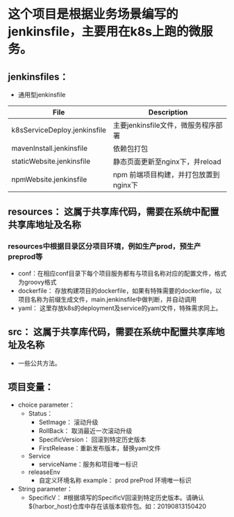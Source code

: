 这个项目是根据业务场景编写的jenkinsfile，主要用在k8s上跑的微服务。
===================================================================================

## jenkinsfiles： 
+ 通用型jenkinsfile

|  File   | Description  |
|---|---|  
| k8sServiceDeploy.jenkinsfile  | 主要jenkinsfile文件，微服务程序部署 |
| mavenInstall.jenkinsfile  | 依赖包打包 |  
| staticWebsite.jenkinsfile  | 静态页面更新至nginx下，并reload |  
| npmWebsite.jenkinsfile  | npm 前端项目构建，并打包放置到nginx下 |  

## resources：  这属于共享库代码，需要在系统中配置共享库地址及名称
### resources中根据目录区分项目环境，例如生产prod，预生产preprod等
+ conf：在相应conf目录下每个项目服务都有与项目名称对应的配置文件，格式为groovy格式
+ dockerfile： 存放构建项目的dockerfile，如果有特殊需要的dockerfile，以项目名称为前缀生成文件，main.jenkinsfile中做判断，并自动调用
+ yaml： 这里存放k8s的deployment及service的yaml文件，特殊需求同上。

## src： 这属于共享库代码，需要在系统中配置共享库地址及名称
+ 一些公共方法。

## 项目变量：
+ choice parameter：  
    - Status：  
	    * SetImage： 滚动升级
        * RollBack： 取消最近一次滚动升级
        * SpecificVersion： 回滚到特定历史版本
        * FirstRelease：重新发布版本，替换yaml文件
	- Service
		* serviceName：服务和项目唯一标识
	- releaseEnv
	    * 自定义环境名称 example： prod preProd  环境唯一标识
+ String parameter：
    - SpecificV： #根据填写的SpecificV回滚到特定历史版本。请确认${harbor_host}仓库中存在该版本软件包。如：20190813150420
